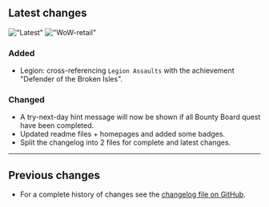 ## Latest changes

<!-- Dynamic badges: ![GitHub tag (latest by date)](https://img.shields.io/github/v/tag/erglo/mission-report-button-plus?logo=GitHub&logoColor=lightgray "Current release version")
![CurseForge](https://cf.way2muchnoise.eu/versions/WoW-retail%20%20_461804_latest(5A5A5A-E04E14-FFFFFF-010101).svg "Game version (CurseForge)")

Static badges: [![WoW](https://img.shields.io/badge/WoW--retail-10.1.0-orange)](https://addons.wago.io/addons/mission-report-button-plus "Supported game version")
!["tag-latest"](https://img.shields.io/badge/tag-v0.15.0-informational?logo=GitHub&logoColor=lightgray "Test version") -->

<!-- Rendered badges - Unfortunately most addon hosting websites do not support
     badges, but fortunately GitHub renders them as images :) -->
!["Latest"](https://camo.githubusercontent.com/66a96fb5b50bc11ff378262d9be03e382d272ce6ace1efcaff300fb71c938a79/68747470733a2f2f696d672e736869656c64732e696f2f62616467652f7461672d76302e31352e302d696e666f726d6174696f6e616c3f6c6f676f3d476974487562266c6f676f436f6c6f723d6c6967687467726179 "Latest release") !["WoW-retail"](https://camo.githubusercontent.com/3bffe9e6d7b6af33f7680d4a238f0031153db11c577bd1a2be50c4473ce8841a/68747470733a2f2f696d672e736869656c64732e696f2f62616467652f576f572d2d72657461696c2d31302e312e302d6f72616e6765 "Supported game version")

### Added

- Legion: cross-referencing `Legion Assaults` with the achievement "Defender of the Broken Isles".

### Changed

- A try-next-day hint message will now be shown if all Bounty Board quest have been completed.
- Updated readme files + homepages and added some badges.
- Split the changelog into 2 files for complete and latest changes.

<!-- TODO - Add "achievement tracking" info to README -->
----

## Previous changes

- For a complete history of changes see the [changelog file on GitHub](https://github.com/erglo/mission-report-button-plus/blob/main/CHANGELOG.md "CHANGELOG.md").

